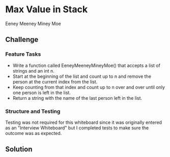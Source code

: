 # Max Value in Stack
<!-- Short summary or background information -->
Eeney Meeney Miney Moe

## Challenge

### Feature Tasks

- Write a function called EeneyMeeneyMineyMoe() that accepts a list of strings and an int n. 
- Start at the beginning of the list and count up to n and remove the person at the current index from the list. 
- Keep counting from that index and count up to n over and over until only one person is left in the list. 
- Return a string with the name of the last person left in the list.
### Structure and Testing
Testing was not required for this whiteboard since it was originally entered as an "Interview Whiteboard" but I completed tests to make sure the outcome was as expected.

## Solution
<!-- Embedded whiteboard image -->
